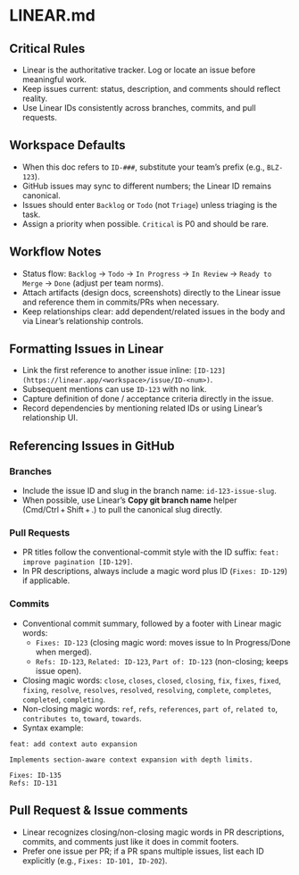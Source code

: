<!-- tldr ::: linear project management rules and configuration -->

# LINEAR.md

## Critical Rules

- Linear is the authoritative tracker. Log or locate an issue before meaningful work.
- Keep issues current: status, description, and comments should reflect reality.
- Use Linear IDs consistently across branches, commits, and pull requests.

## Workspace Defaults

- When this doc refers to `ID-###`, substitute your team’s prefix (e.g., `BLZ-123`).
- GitHub issues may sync to different numbers; the Linear ID remains canonical.
- Issues should enter `Backlog` or `Todo` (not `Triage`) unless triaging is the task.
- Assign a priority when possible. `Critical` is P0 and should be rare.

## Workflow Notes

- Status flow: `Backlog` → `Todo` → `In Progress` → `In Review` → `Ready to Merge` → `Done` (adjust per team norms).
- Attach artifacts (design docs, screenshots) directly to the Linear issue and reference them in commits/PRs when necessary.
- Keep relationships clear: add dependent/related issues in the body and via Linear’s relationship controls.

## Formatting Issues in Linear

- Link the first reference to another issue inline: `[ID-123](https://linear.app/<workspace>/issue/ID-<num>)`.
- Subsequent mentions can use `ID-123` with no link.
- Capture definition of done / acceptance criteria directly in the issue.
- Record dependencies by mentioning related IDs or using Linear’s relationship UI.

## Referencing Issues in GitHub

### Branches

- Include the issue ID and slug in the branch name: `id-123-issue-slug`.
- When possible, use Linear’s **Copy git branch name** helper (Cmd/Ctrl + Shift + .) to pull the canonical slug directly.

### Pull Requests

- PR titles follow the conventional-commit style with the ID suffix: `feat: improve pagination [ID-129]`.
- In PR descriptions, always include a magic word plus ID (`Fixes: ID-129`) if applicable.

### Commits

- Conventional commit summary, followed by a footer with Linear magic words:
  - `Fixes: ID-123` (closing magic word: moves issue to In Progress/Done when merged).
  - `Refs: ID-123`, `Related: ID-123`, `Part of: ID-123` (non-closing; keeps issue open).
- Closing magic words: `close`, `closes`, `closed`, `closing`, `fix`, `fixes`, `fixed`, `fixing`, `resolve`, `resolves`, `resolved`, `resolving`, `complete`, `completes`, `completed`, `completing`.
- Non-closing magic words: `ref`, `refs`, `references`, `part of`, `related to`, `contributes to`, `toward`, `towards`.
- Syntax example:

```
feat: add context auto expansion

Implements section-aware context expansion with depth limits.

Fixes: ID-135
Refs: ID-131
```

## Pull Request & Issue comments

- Linear recognizes closing/non-closing magic words in PR descriptions, commits, and comments just like it does in commit footers.
- Prefer one issue per PR; if a PR spans multiple issues, list each ID explicitly (e.g., `Fixes: ID-101, ID-202`).
